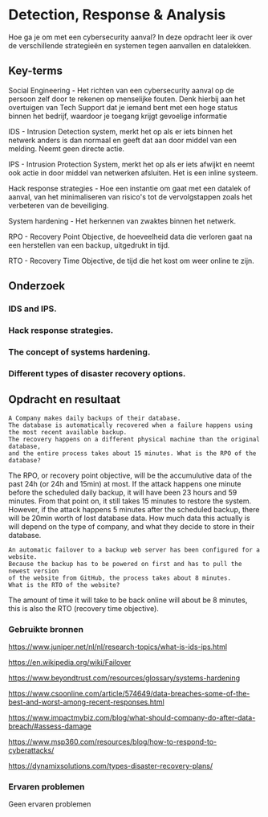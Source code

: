# Detection, Response & Analysis

Hoe ga je om met een cybersecurity aanval? In deze opdracht leer ik over de verschillende strategieën en systemen tegen aanvallen en datalekken.

## Key-terms

Social Engineering - Het richten van een cybersecurity aanval op de persoon zelf door te rekenen op menselijke fouten. Denk hierbij aan het overtuigen van Tech Support dat je iemand bent met een hoge status binnen het bedrijf, waardoor je toegang krijgt gevoelige informatie

IDS - Intrusion Detection system, merkt het op als er iets binnen het netwerk anders is dan normaal en geeft dat aan door middel van een melding. Neemt geen directe actie. 

IPS - Intrusion Protection System, merkt het op als er iets afwijkt en neemt ook actie in door middel van netwerken afsluiten. Het is een inline systeem.

Hack response strategies - Hoe een instantie om gaat met een datalek of aanval, van het minimaliseren van risico's tot de vervolgstappen zoals het verbeteren van de beveiliging.

System hardening - Het herkennen van zwaktes binnen het netwerk.

RPO - Recovery Point Objective, de hoeveelheid data die verloren gaat na een herstellen van een backup, uitgedrukt in tijd.

RTO - Recovery Time Objective, de tijd die het kost om weer online te zijn.


## Onderzoek

### IDS and IPS.

### Hack response strategies.

### The concept of systems hardening.

### Different types of disaster recovery options.


    
## Opdracht en resultaat

    A Company makes daily backups of their database. 
    The database is automatically recovered when a failure happens using the most recent available backup. 
    The recovery happens on a different physical machine than the original database,
    and the entire process takes about 15 minutes. What is the RPO of the database?

The RPO, or recovery point objective, will be the accumulutive data of the past 24h (or 24h and 15min) at most. If the attack happens one minute before the scheduled daily backup, it will have been 23 hours and 59 minutes. From that point on, it still takes 15 minutes to restore the system. However, if the attack happens 5 minutes  after the scheduled backup, there will be 20min worth of lost database data. How much data this actually is will depend on the type of company, and what they decide to store in their database.


    An automatic failover to a backup web server has been configured for a website.
    Because the backup has to be powered on first and has to pull the newest version 
    of the website from GitHub, the process takes about 8 minutes.
    What is the RTO of the website?


The amount of time it will take to be back online will about be 8 minutes, this is also the RTO (recovery time objective).


### Gebruikte bronnen
https://www.juniper.net/nl/nl/research-topics/what-is-ids-ips.html

https://en.wikipedia.org/wiki/Failover

https://www.beyondtrust.com/resources/glossary/systems-hardening

https://www.csoonline.com/article/574649/data-breaches-some-of-the-best-and-worst-among-recent-responses.html

https://www.impactmybiz.com/blog/what-should-company-do-after-data-breach/#assess-damage

https://www.msp360.com/resources/blog/how-to-respond-to-cyberattacks/

https://dynamixsolutions.com/types-disaster-recovery-plans/



### Ervaren problemen

Geen ervaren problemen

